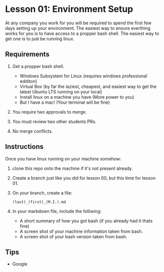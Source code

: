 # Lesson 01: Environment Setup

At any company you work for you will be required to spend the first few days setting up your environment. The easiest way to ensure everthing works for you is to have access to a propper bash shell. The easiest way to get one is to just be running linux.

## Requirements

1. Get a propper bash shell.

    * Windows Subsystem for Linux (requires windows professional edditon)
    * Virtual Box (by far the laziest, cheapest, and easiest way to get the latest Ubuntu LTS running on your local)
    * Install linux on a machine you have (More power to you)
    * But I have a mac! (Your terminal will be fine)

2. You require two approvals to merge.
3. You must review two other students PRs.
4. No merge conflicts.

## Instructions 

Once you have linux running on your machine somehow:

1. clone this repo onto the machine if it's not present already.
2. Create a branch just like you did for lesson 00, but this time for lesson 01. 
3. On your branch, create a file:
    
    ```
    (last)_(first)_(M.I.).md
    ```

4. In your markdown file, include the folliwing:
    
    * A short summary of how you got bash (if you already had it thats fine)
    * A screen shot of your machine information taken from bash.
    * A screen shot of your bash version taken from bash.


## Tips

* Google